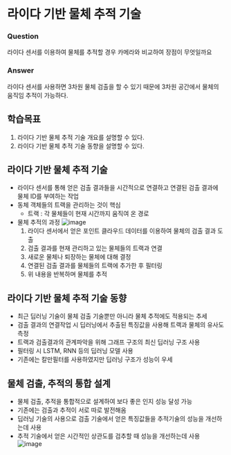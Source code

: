 # 라이다 기반 물체 추적 기술

### Question
라이다 센서를 이용하여 물체를 추적할 경우 카메라와 비교하여 장점이 무엇일까요

### Answer
라이다 센서를 사용하면 3차원 물체 검출을 할 수 있기 때문에 3차원 공간에서 물체의 움직임 추적이 가능하다.

## 학습목표
1. 라이다 기반 물체 추적 기술 개요를 설명할 수 있다.
2. 라이다 기반 물체 추적 기술 동향을 설명할 수 있다.

## 라이다 기반 물체 추적 기술
* 라이다 센서를 통해 얻은 검출 결과들을 시간적으로 연결하고 연결된 검출 결과에 물체 ID를 부여하는 작업
* 동체 객체들의 트랙을 관리하는 것이 핵심
  * 트랙 : 각 물체들이 현재 시간까지 움직여 온 경로
* 물체 추적의 과정
    ![image](https://user-images.githubusercontent.com/68180205/148552198-f913236b-25dc-4a25-9c7c-d223819dee96.png)
    1. 라이다 센서에서 얻은 포인트 클라우드 데이터를 이용하여 물체의 검출 결과 도출
    2. 검출 결과를 현재 관리하고 있는 물체들의 트랙과 연결
    3. 새로운 물체나 퇴장하는 물체에 대해 결정
    4. 연결된 검출 결과를 물체들의 트랙에 추가한 후 필터링
    5. 위 내용을 반복하며 물체를 추적

## 라이다 기반 물체 추적 기술 동향
* 최근 딥러닝 기술이 물체 검출 기술뿐만 아니라 물체 추적에도 적용되는 추세
* 검출 결과의 연결작업 시 딥러닝에서 추출된 특징값을 사용해 트랙과 물체의 유사도 측정
* 트랙과 검출결과의 관계파악을 위해 그래프 구조의 최신 딥러닝 구조 사용
* 필터링 시 LSTM, RNN 등의 딥러닝 모델 사용
* 기존에는 칼만필터를 사용하였지만 딥러닝 구조가 성능이 우세

## 물체 검출, 추적의 통합 설계
* 물체 검출, 추적을 통합적으로 설계하여 보다 좋은 인지 성능 달성 가능
* 기존에는 검출과 추적이 서로 따로 발전해옴
* 딥러닝 기술의 사용으로 검출 기술에서 얻은 특징값들을 추적기술의 성능을 개선하는데 사용
* 추적 기술에서 얻은 시간적인 상관도를 검추할 때 성능을 개선하는데 사용
 ![image](https://user-images.githubusercontent.com/68180205/148553446-5e7427e4-0888-4356-9f95-e287b70a0e33.png)